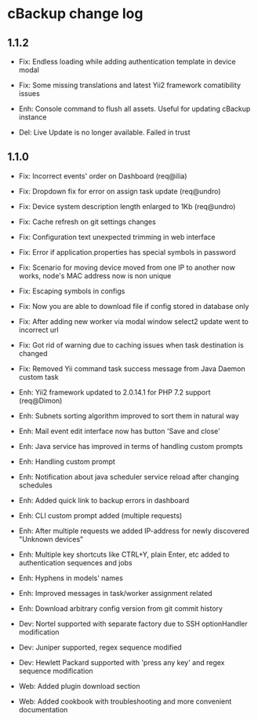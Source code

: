 cBackup change log
==================

1.1.2
-----

- Fix: Endless loading while adding authentication template in device modal
- Fix: Some missing translations and latest Yii2 framework comatibility issues

- Enh: Console command to flush all assets. Useful for updating cBackup instance

- Del: Live Update is no longer available. Failed in trust

1.1.0
-----

- Fix: Incorrect events' order on Dashboard (req@ilia)
- Fix: Dropdown fix for error on assign task update (req@undro)
- Fix: Device system description length enlarged to 1Kb (req@undro)
- Fix: Cache refresh on git settings changes
- Fix: Configuration text unexpected trimming in web interface
- Fix: Error if application.properties has special symbols in password
- Fix: Scenario for moving device moved from one IP to another now works, node's MAC address now is non unique 
- Fix: Escaping symbols in configs
- Fix: Now you are able to download file if config stored in database only
- Fix: After adding new worker via modal window select2 update went to incorrect url
- Fix: Got rid of warning due to caching issues when task destination is changed
- Fix: Removed Yii command task success message from Java Daemon custom task

- Enh: Yii2 framework updated to 2.0.14.1 for PHP 7.2 support (req@Dimon)
- Enh: Subnets sorting algorithm improved to sort them in natural way
- Enh: Mail event edit interface now has button 'Save and close'
- Enh: Java service has improved in terms of handling custom prompts
- Enh: Handling custom prompt
- Enh: Notification about java scheduler service reload after changing schedules
- Enh: Added quick link to backup errors in dashboard
- Enh: CLI custom prompt added (multiple requests)
- Enh: After multiple requests we added IP-address for newly discovered "Unknown devices"
- Enh: Multiple key shortcuts like CTRL+Y, plain Enter, etc added to authentication sequences and jobs
- Enh: Hyphens in models' names
- Enh: Improved messages in task/worker assignment related
- Enh: Download arbitrary config version from git commit history

- Dev: Nortel supported with separate factory due to SSH optionHandler modification
- Dev: Juniper supported, regex sequence modified 
- Dev: Hewlett Packard supported with 'press any key' and regex sequence modification

- Web: Added plugin download section
- Web: Added cookbook with troubleshooting and more convenient documentation
